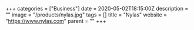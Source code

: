+++
categories = ["Business"]
date = 2020-05-02T18:15:00Z
description = ""
image = "/products/nylas.jpg"
tags = []
title = "Nylas"
website = "https://www.nylas.com"
parent = ""
+++
